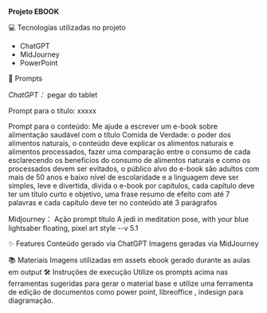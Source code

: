 **Projeto EBOOK**

💻 Tecnologias utilizadas no projeto
* ChatGPT
* MidJourney
* PowerPoint


🧠 Prompts

_ChatGPT：_ pegar do tablet

Prompt para o título: xxxxx

Prompt para o conteúdo: Me ajude a escrever um e-book sobre alimentação saudável com o título Comida de Verdade: o poder dos alimentos naturais, o conteúdo deve explicar os alimentos naturais e alimentos processados, fazer uma comparação entre o consumo de cada esclarecendo os benefícios do consumo de alimentos naturais e como os processados devem ser evitados, o público alvo do e-book são adultos com mais de 50 anos e baixo nível de escolaridade e a linguagem deve ser simples, leve e divertida, divida o e-book por capítulos, cada capítulo deve ter um título curto e objetivo, uma frase resumo de efeito com até 7 palavras e cada capítulo deve ter no conteúdo até 3 parágrafos 

Midjourney：
Ação	prompt
título	A jedi in meditation pose, with your blue lightsaber floating, pixel art style --v 5.1

✨ Features
Conteúdo gerado via ChatGPT
Imagens geradas via MidJourney

📚 Materiais
Imagens utilizadas em assets
ebook gerado durante as aulas em output
🛠️ Instruções de execução
Utilize os prompts acima nas ferramentas sugeridas para gerar o material base e utilize uma ferramenta de edição de documentos como power point, libreoffice , indesign para diagramação.

